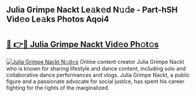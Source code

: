 ## Julia Grimpe Nackt Le𝚊k𝚎d N𝚞𝚍e - Part-hSH Vid𝚎o Le𝚊ks Photos Aqoi4

# <h2><a href="http://fb46l3.evod.top/?m=Julia+Grimpe+Nackt">🔗 👉🔴 Julia Grimpe Nackt Vid𝚎o Ph𝚘t𝚘s</a></h2>

[![Julia Grimpe Nackt N𝚞d𝚎s](https://i.imgur.com/8V9OHl7.gif)](http://fb46l3.evod.top/?m=Julia+Grimpe+Nackt)
Online content creator Julia Grimpe Nackt who is known for sharing lifestyle and dance content, including solo and collaborative dance performances and vlogs. Julia Grimpe Nackt, a public figure and a passionate advocate for social justice, has spent his career fighting for the rights of the marginalized. 
